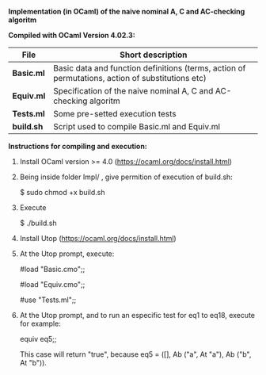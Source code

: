 **Implementation (in OCaml) of the naive nominal A, C and AC-checking algoritm**

**Compiled with OCaml Version 4.02.3:**

**File** | Short description
------------ | -------------
**Basic.ml**  | Basic data and function definitions (terms, action of permutations, action of substitutions etc) 
**Equiv.ml**  | Specification of the naive nominal A, C and AC-checking algoritm 
**Tests.ml**  | Some pre-setted execution tests 
**build.sh**  | Script used to compile Basic.ml and Equiv.ml


**Instructions for compiling and execution:**

1) Install OCaml version >= 4.0 (https://ocaml.org/docs/install.html)

2) Being inside folder Impl/ , give permition of execution of build.sh:

   $ sudo chmod +x build.sh

3) Execute 
   
   $ ./build.sh

4) Install Utop (https://ocaml.org/docs/install.html)
  
5) At the Utop prompt, execute:

   #load "Basic.cmo";;

   #load "Equiv.cmo";;      

   #use "Tests.ml";;


6) At the Utop prompt, and to run an especific test for eq1 to eq18, execute for example:

    equiv eq5;;

   This case will return "true",
   because eq5 = ([], Ab ("a", At "a"), Ab ("b", At "b")).

